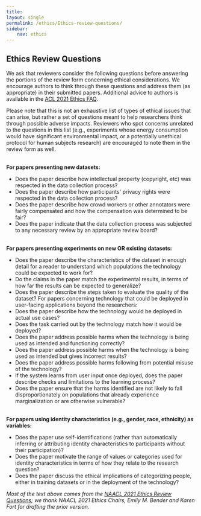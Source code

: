 ```yaml
---
title: 
layout: single
permalink: /ethics/Ethics-review-questions/
sidebar: 
    nav: ethics 
---
```


## Ethics Review Questions
We ask that reviewers consider the following questions before answering the portions of the review form concerning ethical considerations. We encourage authors to think through these questions and address them (as appropriate) in their submitted papers. Additional advice to authors is available in the [ACL 2021 Ethics FAQ](https://2021.aclweb.org/ethics/Ethics-FAQ/).

Please note that this is not an exhaustive list of types of ethical issues that can arise, but rather a set of questions meant to help researchers think through possible adverse impacts. Reviewers who spot concerns unrelated to the questions in this list (e.g., experiments whose energy consumption would have significant environmental impact, or a potentially unethical protocol for human subjects research) are encouraged to note them in the review form as well.

<br>**For papers presenting new datasets:**
- Does the paper describe how intellectual property (copyright, etc) was respected in the data collection process?
- Does the paper describe how participants' privacy rights were respected in the data collection process?
- Does the paper describe how crowd workers or other annotators were fairly compensated and how the compensation was determined to be fair?
- Does the paper indicate that the data collection process was subjected to any necessary review by an appropriate review board?

<br>**For papers presenting experiments on new OR existing datasets:**
- Does the paper describe the characteristics of the dataset in enough detail for a reader to understand which populations the technology could be expected to work for?
- Do the claims in the paper match the experimental results, in terms of how far the results can be expected to generalize?
- Does the paper describe the steps taken to evaluate the quality of the dataset?
For papers concerning technology that could be deployed in user-facing applications beyond the researchers:
- Does the paper describe how the technology would be deployed in actual use cases?
- Does the task carried out by the technology match how it would be deployed?
- Does the paper address possible harms when the technology is being used as intended and functioning correctly?
- Does the paper address possible harms when the technology is being used as intended but gives incorrect results?
- Does the paper address possible harms following from potential misuse of the technology?
- If the system learns from user input once deployed, does the paper describe checks and limitations to the learning process?
- Does the paper ensure that the harms identified are not likely to fall disproportionately on populations that already experience marginalization or are otherwise vulnerable?

<br>**For papers using identity characteristics (e.g., gender, race, ethnicity) as variables:**
- Does the paper use self-identifications (rather than automatically inferring or attributing identity characteristics to participants without their participation)?
- Does the paper motivate the range of values or categories used for identity characteristics in terms of how they relate to the research question?
- Does the paper discuss the ethical implications of categorizing people, either in training datasets or in the deployment of the technology?

*Most of the text above comes from the [NAACL 2021 Ethics Review Questions](https://2021.naacl.org/ethics/review-questions/); we thank NAACL 2021 Ethics Chairs, Emily M. Bender and Karen Fort for drafting the prior version.*